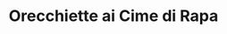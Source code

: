 ---
title: 'Orecchiette ai Cime di Rapa'
type: 'Pasta'
description: 'Lorem ipsum dolor sit amet consectetur adipisicing elit. Obcaecati sint cumque voluptatem cupiditate odit corporis.'
price: 89
---